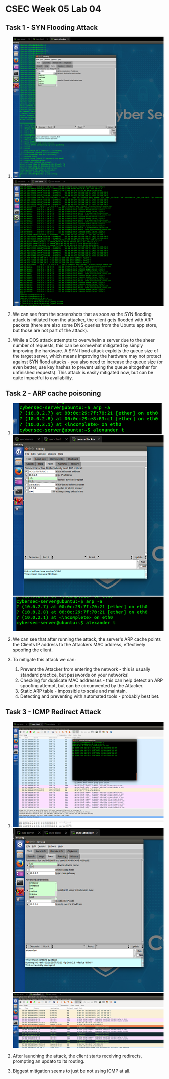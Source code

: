 # CSEC Week 05 Lab 04

## Task 1 - SYN Flooding Attack

1. ![Task1a](./assets/Task1a.png)  
   ![task1b](./assets/Task1b.png)  

2. We can see from the screenshots that as soon as the SYN flooding attack is initiated from the attacker, the client gets flooded with ARP packets (there are also some DNS queries from the Ubuntu app store, but those are not part of the attack).
3. While a DOS attack attempts to overwhelm a server due to the sheer number of requests, this can be somewhat mitigated by simply improving the hardware. A SYN flood attack exploits the queue size of the target server, which means improving the hardware may not protect against SYN flood attacks - you also need to increase the queue size (or even better, use key hashes to prevent using the queue altogether for unfinished requests). This attack is easily mitigated now, but can be quite impactful to availability.

## Task 2 - ARP cache poisoning

1. ![Task2a](./assets/Task2a.png)  
   ![Task2b](./assets/Task2b.png)  
   ![Task2c](./assets/Task2c.png)  

2. We can see that after running the attack, the server's ARP cache points the Clients IP address to the Attackers MAC address, effectively spoofing the client.
3. To mitigate this attack we can:  
   1. Prevent the Attacker from entering the network - this is usually standard practice, but passwords on your networks!  
   2. Checking for duplicate MAC addresses - this can help detect an ARP spoofing attempt, but can be circumvented by the Attacker.  
   3. Static ARP table - impossible to scale and maintain.  
   4. Detecting and preventing with automated tools - probably best bet.

## Task 3 - ICMP Redirect Attack

1. ![Task3a](./assets/Task3a.png)  
   ![Task3b](./assets/Task3b.png)  
   ![Task3c](./assets/Task3c.png)  

2. After launching the attack, the client starts receiving redirects, prompting an updato to its routing.  
3. Biggest mitigation seems to just be not using ICMP at all.
